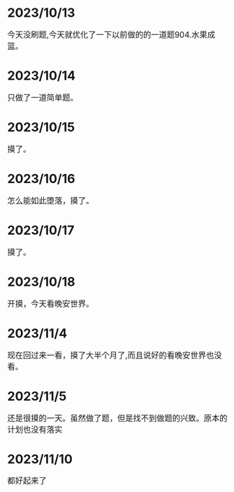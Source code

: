 # 2023/10/13  
<font size=4>今天没刷题,今天就优化了一下以前做的的一道题904.水果成篮。  </font>
# 2023/10/14  
<font size=4>只做了一道简单题。  </font>
# 2023/10/15  
<font size=4>摸了。  </font>
# 2023/10/16  
 <font size=4>怎么能如此堕落，摸了。 </font> 
# 2023/10/17  
 <font size=4>摸了。  </font>
# 2023/10/18 
 <font size=4>开摸，今天看晚安世界。  </font>
# 2023/11/4  
 <font size=4>现在回过来一看，摸了大半个月了,而且说好的看晚安世界也没看。  </font>
# 2023/11/5  
 <font size=4>还是很摸的一天。虽然做了题，但是找不到做题的兴致。原本的计划也没有落实</font>
# 2023/11/10  
 <font size=4>都好起来了</font>